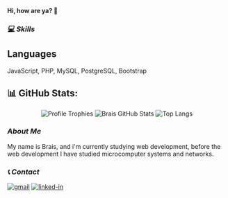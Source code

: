 **Hi, how are ya? 👋**

### <i>💻 Skills</i>

## Languages
JavaScript, PHP, MySQL, PostgreSQL, Bootstrap

## 📊 GitHub Stats:
<div align="center">
      <img src="https://github-profile-trophy.vercel.app/?username=Brais02&row=1&column=6&margin-h=8&theme=darkhub&count_private=true&margin-w=15&no-frame=true" alt="Profile Trophies" /> <img src="https://github-readme-stats.vercel.app/api?username=Brais02&theme=radical" alt="Brais GitHub Stats" /> <img src="https://github-readme-stats.vercel.app/api/top-langs/?username=Brais02&layout=compact" alt="Top Langs" />
</div>

### <i>About Me</i>
My name is Brais, and i'm currently studying web development, before the web development I have studied microcomputer systems and networks.

### <i>📞 Contact</i>
[![gmail](https://img.shields.io/badge/Gmail-D14836?style=for-the-badge&logo=Gmail&logoColor=white)](mailto:braisvj@gmail.com)
[![linked-in](https://img.shields.io/badge/Linked_In-0077B5?style=for-the-badge&logo=LinkedIn&logoColor=white)](https://www.linkedin.com/in/brais-virlan-715583200/)

<!--
**Brais02/Brais02** is a ✨ _special_ ✨ repository because its `README.md` (this file) appears on your GitHub profile.

Here are some ideas to get you started:

- 🔭 I’m currently working on ...
- 🌱 I’m currently learning ...
- 👯 I’m looking to collaborate on ...
- 🤔 I’m looking for help with ...
- 💬 Ask me about ...
- 📫 How to reach me: ...
- 😄 Pronouns: ...
- ⚡ Fun fact: ...
-->
